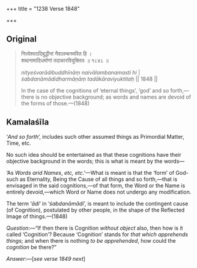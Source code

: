 +++
title = "1238 Verse 1848"

+++
## Original 
>
> नित्येश्वरादिबुद्धीनां नैवालम्बनमस्ति हि ।  
> शब्दनामादिधर्माणां तदाकारवियुक्तितः ॥ १८४८ ॥ 
>
> *nityeśvarādibuddhīnāṃ naivālambanamasti hi* \|  
> *śabdanāmādidharmāṇāṃ tadākāraviyuktitaḥ* \|\| 1848 \|\| 
>
> In the case of the cognitions of ‘eternal things’, ‘god’ and so forth,—there is no objective background; as words and names are devoid of the forms of those.—(1848)



## Kamalaśīla

‘*And so forth*’, includes such other assumed things as Primordial Matter, Time, etc.

No such idea should be entertained as that these cognitions have their objective background in the words; this is what is meant by the words—

‘As *Words arid Names*, *etc, etc*.’—What is meant is that the ‘form’ of God-such as Eternality, Being the Cause of all things and so forth,—that is envisaged in the said cognitions,—of that form, the Word or the Name is entirely devoid,—which Word or Name does not undergo any modification.

The term ‘*ādi*’ in ‘*śabdanāmādi*’, is meant to include the contingent cause (of Cognition), postulated by other people, in the shape of the Reflected Image of things.—(1848)

*Question*:—“If then there is Cognition *without object* also, then how is it called ‘Cognition’? Because ‘Cognition’ stands for *that which apprehends things*; and when there is nothing *to be apprehended*, how could the *cognition* be there?”

*Answer*:—[*see verse 1849 next*]


